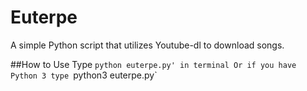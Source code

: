 # Euterpe
A simple Python script that utilizes Youtube-dl to download songs.

##How to Use
Type `python euterpe.py' in terminal
Or if you have Python 3 type `python3 euterpe.py`
